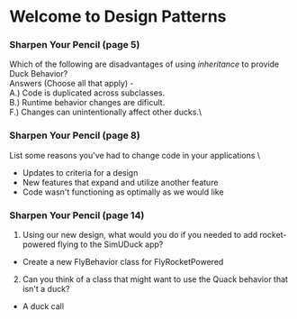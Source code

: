 # Welcome to Design Patterns

### Sharpen Your Pencil (page 5)
Which of the following are disadvantages of using *inheritance* to provide Duck Behavior? \
Answers (Choose all that apply) - \
A.\) Code is duplicated across subclasses.\
B.\) Runtime behavior changes are dificult.\
F.\) Changes can unintentionally affect other ducks.\

### Sharpen Your Pencil (page 8)
List some reasons you've had to change code in your applications \
* Updates to criteria for a design
* New features that expand and utilize another feature
* Code wasn't functioning as optimally as we would like

### Sharpen Your Pencil (page 14)
1. Using our new design, what would you do if you needed to add rocket-powered flying to the SimUDuck app?
*  Create a new FlyBehavior class for FlyRocketPowered
2. Can you think of a class that might want to use the Quack behavior that isn't a duck?
*  A duck call

